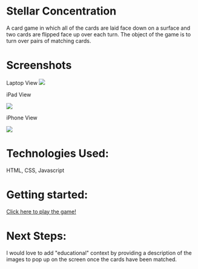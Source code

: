 # Stellar Concentration
A card game in which all of the cards are laid face down on a surface and two cards are flipped face up over each turn. The object of the game is to turn over pairs of matching cards.

# Screenshots
Laptop View
<img src="https://i.imgur.com/ud9DbSE.png">

iPad View

<img src="https://i.imgur.com/vlxyxei.png">

iPhone View

<img src="https://i.imgur.com/psXbyww.png">


# Technologies Used:
HTML, CSS, Javascript


# Getting started:
<a href="https://enkhjino.github.io/concentration/" target="_blank">Click here to play the game!</a>


# Next Steps:
I would love to add "educational" context by providing a description of the images to pop up on the screen once the cards have been matched. 
